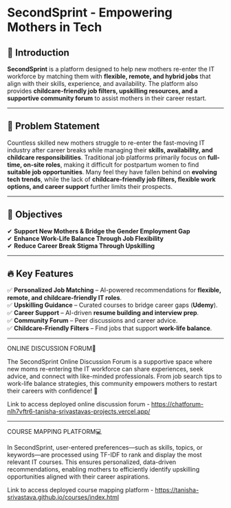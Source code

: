 # **SecondSprint - Empowering Mothers in Tech**  

## 🚀 Introduction  
**SecondSprint** is a platform designed to help new mothers re-enter the IT workforce by matching them with **flexible, remote, and hybrid jobs** that align with their skills, experience, and availability. The platform also provides **childcare-friendly job filters, upskilling resources, and a supportive community forum** to assist mothers in their career restart.  

---

## 📌 Problem Statement  
Countless skilled new mothers struggle to re-enter the fast-moving IT industry after career breaks while managing their **skills, availability, and childcare responsibilities**. Traditional job platforms primarily focus on **full-time, on-site roles**, making it difficult for postpartum women to find **suitable job opportunities**. Many feel they have fallen behind on **evolving tech trends**, while the lack of **childcare-friendly job filters, flexible work options, and career support** further limits their prospects.  

---

## 🎯 Objectives  
✔ **Support New Mothers & Bridge the Gender Employment Gap**  
✔ **Enhance Work-Life Balance Through Job Flexibility**  
✔ **Reduce Career Break Stigma Through Upskilling**  

---

## 🔥 Key Features  
✅ **Personalized Job Matching** – AI-powered recommendations for **flexible, remote, and childcare-friendly IT roles**.  
✅ **Upskilling Guidance** – Curated courses to bridge career gaps (**Udemy**).  
✅ **Career Support** – AI-driven **resume building and interview prep**.  
✅ **Community Forum** – Peer discussions and career advice.  
✅ **Childcare-Friendly Filters** – Find jobs that support **work-life balance**.  

---

ONLINE DISCUSSION FORUM🌻

The SecondSprint Online Discussion Forum is a supportive space where new moms re-entering the IT workforce can share experiences, seek advice, and connect with like-minded professionals. From job search tips to work-life balance strategies, this community empowers mothers to restart their careers with confidence! 🚀

Link to access deployed online discussion forum - https://chatforum-nlh7vftr6-tanisha-srivastavas-projects.vercel.app/

---

COURSE MAPPING PLATFORM💻

In SecondSprint, user-entered preferences—such as skills, topics, or keywords—are processed using TF-IDF to rank and display the most relevant IT courses. This ensures personalized, data-driven recommendations, enabling mothers to efficiently identify upskilling opportunities aligned with their career aspirations.

Link to access deployed course mapping platform - https://tanisha-srivastava.github.io/courses/index.html


